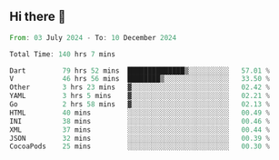 ## Hi there 👋

<!--START_SECTION:waka-->

```rust
From: 03 July 2024 - To: 10 December 2024

Total Time: 140 hrs 7 mins

Dart         79 hrs 52 mins  ██████████████▒░░░░░░░░░░   57.01 %
V            46 hrs 56 mins  ████████▒░░░░░░░░░░░░░░░░   33.50 %
Other        3 hrs 23 mins   ▓░░░░░░░░░░░░░░░░░░░░░░░░   02.42 %
YAML         3 hrs 5 mins    ▓░░░░░░░░░░░░░░░░░░░░░░░░   02.21 %
Go           2 hrs 58 mins   ▓░░░░░░░░░░░░░░░░░░░░░░░░   02.13 %
HTML         40 mins         ░░░░░░░░░░░░░░░░░░░░░░░░░   00.49 %
INI          38 mins         ░░░░░░░░░░░░░░░░░░░░░░░░░   00.46 %
XML          37 mins         ░░░░░░░░░░░░░░░░░░░░░░░░░   00.44 %
JSON         32 mins         ░░░░░░░░░░░░░░░░░░░░░░░░░   00.39 %
CocoaPods    25 mins         ░░░░░░░░░░░░░░░░░░░░░░░░░   00.30 %
```

<!--END_SECTION:waka-->

<!--
**mathiskakal/mathiskakal** is a ✨ _special_ ✨ repository because its `README.md` (this file) appears on your GitHub profile.

Here are some ideas to get you started:

- 🔭 I’m currently working on ...
- 🌱 I’m currently learning ...
- 👯 I’m looking to collaborate on ...
- 🤔 I’m looking for help with ...
- 💬 Ask me about ...
- 📫 How to reach me: ...
- 😄 Pronouns: ...
- ⚡ Fun fact: ...
-->
